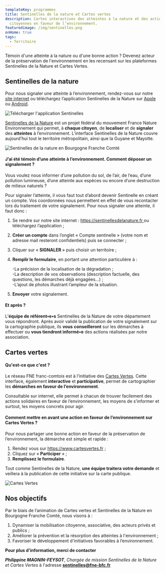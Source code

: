 ```yaml
---
templateKey: programmes
title: Sentinelles de la nature et Cartes vertes
description: Cartes interactives des atteintes à la nature et des actions
  citoyennes en faveur de l’environnement.
featuredimage: /img/sentinelles.png
onHome: true
tags:
  - Territoire
---
```

T﻿émoin d'une atteinte à la nature ou d'une bonne action ? Devenez acteur de la préservation de l'environnement en les recensant sur les plateformes Sentinelles de la Nature et Cartes Vertes. 

## Sentinelles de la nature

Pour nous signaler une atteinte à l’environnement, rendez-vous sur notre [site internet](https://sentinellesdelanature.fr/) ou téléchargez l’application Sentinelles de la Nature sur  [Apple](https://itunes.apple.com/us/app/sentinelles-de-la-nature/id1357063594) ou [Android](https://play.google.com/store/apps/details?id=fr.sentinellesdelanature).

![Télécharger l'application Sentinelles](/img/qr-code-2.jpg#img-center "Télécharger l'application Sentinelles")

[Sentinelles de la Nature](https://sentinellesdelanature.fr/) est un projet fédéral du mouvement France Nature Environnement qui permet, à **chaque citoyen**, de **localiser** et de **signaler** des **atteintes** à l’environnement. L’interface Sentinelles de la Nature couvre aujourd’hui tout le territoire métropolitain, ainsi que la Guyane et Mayotte.

![Sentinelles de la nature en Bourgogne Franche Comté](/img/sentinelles-bfc.png?nf_resize=fit&w=502#img-center "Sentinelles de la nature en Bourgogne Franche Comté")

#### J’ai été témoin d’une atteinte à l’environnement. Comment déposer un signalement ?

Vous voulez nous informer d’une pollution du sol, de l’air, de l’eau, d’une pollution lumineuse, d’une atteinte aux espèces ou encore d’une destruction de milieux naturels ?

Pour signaler l’atteinte, il vous faut tout d’abord devenir Sentinelle en créant un compte. Vos coordonnées nous permettent en effet de vous recontacter lors du traitement de votre signalement. 
Pour nous signaler une atteinte, il faut donc :

1. Se rendre sur notre site internet : [https://sentinellesdelanature.fr ](https://sentinellesdelanature.fr)ou téléchargez l’application ;
2. **Créer un compte** dans l’onglet  « Compte sentinelle » (votre nom et adresse mail resteront confidentiels) puis se connecter ;
3. Cliquer sur « **SIGNALER** » puis choisir un territoire ;
4. **Remplir le formulaire**, en portant une attention particulière à :

   \-La précision de la localisation de la dégradation ; \
   -La description de vos observations (description factuelle, des questions, les démarches déjà engagées…) ; \
   -﻿L’ajout de photos illustrant l’ampleur de la situation.
5. **Envoyer** votre signalement.

#### Et après ?

L’**équipe de référent•e•s** Sentinelles de la Nature de votre département vous répondront. Après avoir validé la publication de votre signalement sur la cartographie publique, ils **vous** **conseilleront** sur les démarches à effectuer ou **vous tiendront informé•e** des actions réalisées par notre association.

## Cartes vertes

#### Qu'est-ce que c'est ?

Le réseau FNE franc-comtois est à l’initiative des [Cartes Vertes](https://www.cartesvertes.fr). Cette interface, également **interactive** et **participative**, permet de cartographier les **démarches en faveur de l’environnement**. 

Consultable sur internet, elle permet à chacun de trouver facilement des actions solidaires en faveur de l’environnement, les moyens de s’informer et surtout, les moyens concrets pour agir.

#### Comment mettre en avant une action en faveur de l’environnement sur Cartes Vertes ?

Pour nous partager une bonne action en faveur de la préservation de l’environnement, la démarche est simple et rapide : 

1. Rendez vous sur <https://www.cartesvertes.fr> ﻿;
2. Cliquez sur « **Participer** » ;
3. **Remplissez le formulaire**. 

Tout comme Sentinelles de la Nature, **une équipe traitera votre demande** et veillera à la publication de cette initiative sur la carte publique. 

![Cartes Vertes](/img/logocartesvertes.png?nf_resize=fit&w=400#img-center "Cartes Vertes")

## Nos objectifs

Par le biais de l’animation de Cartes vertes et Sentinelles de la Nature en Bourgogne Franche Comté, nous visons à : 

1. Dynamiser la mobilisation citoyenne, associative, des acteurs privés et publics ;
2. Améliorer la prévention et la résorption des atteintes à l'environnement ;
3. Favoriser le développement d'initiatives favorables à l’environnement. 

**Pour plus d’information, merci de contacter** 

***Philippine MAGNIN-FEYSOT***, *Chargée de mission Sentinelles de la Nature et Cartes Vertes* à l'adresse **sentinelles@fne-bfc.fr**